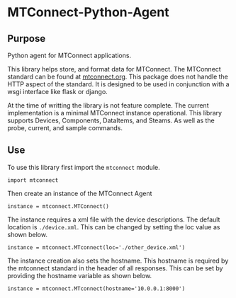 # MTConnect-Python-Agent
## Purpose
Python agent for MTConnect applications.

This library helps store, and format data for MTConnect. The 
MTConnect standard can be found at [mtconnect.org](https://www.mtconnect.org).
This package does not handle the HTTP aspect of the standard.
It is designed to be used in conjunction with a wsgi interface like
flask or django.

At the time of writting the library is not feature complete. The current implementation is
a minimal MTConnect instance operational. This library supports Devices, Components, DataItems, and Steams.
As well as the probe, current, and sample commands.

## Use
To use this library first import the `mtconnect` module.

`import mtconnect`

Then create an instance of the MTConnect Agent

`instance = mtconnect.MTConnect()`

The instance requires a xml file with the device descriptions. The default location is `./device.xml`. This can
be changed by setting the loc value as shown below.

`instance = mtconnect.MTconnect(loc='./other_device.xml')`

The instance creation also sets the hostname. This hostname is required by the mtconnect standard in the header of all responses. This can be set by providing the hostname variable as shown below.

`instance = mtconnect.MTconnect(hostname='10.0.0.1:8000')`



